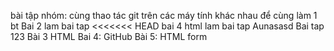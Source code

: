 bài tập nhóm: cùng thao tác git trên các máy tính khác nhau để cùng làm 1 bt
Bai 2 lam bai tap
<<<<<<< HEAD
bai 4 html
lam bai tap
Aunasasd
Bai tap 123
Bài 3 HTML
Bai 4: GitHub
Bài 5: HTML form

